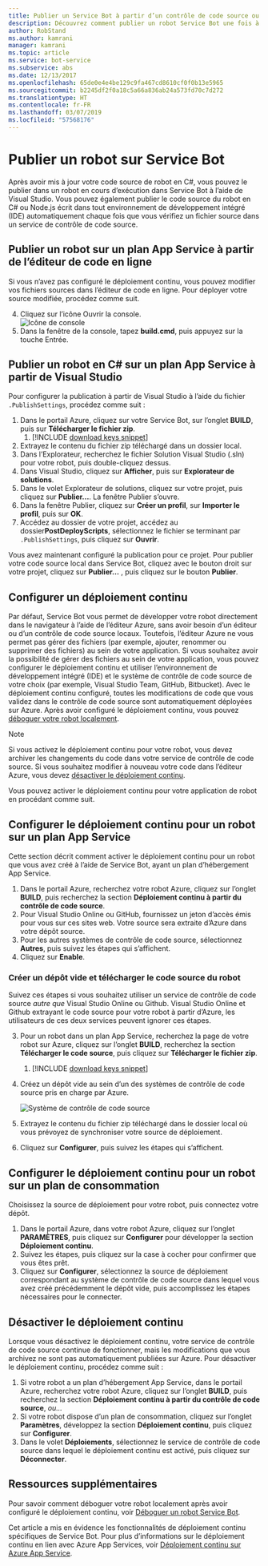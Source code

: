 ```yaml
---
title: Publier un Service Bot à partir d’un contrôle de code source ou de Visual Studio | Microsoft Docs
description: Découvrez comment publier un robot Service Bot une fois à partir de Visual Studio ou en continu à partir d’un contrôle de code source.
author: RobStand
ms.author: kamrani
manager: kamrani
ms.topic: article
ms.service: bot-service
ms.subservice: abs
ms.date: 12/13/2017
ms.openlocfilehash: 65de0e4e4be129c9fa467cd8610cf0f0b13e5965
ms.sourcegitcommit: b2245df2f0a18c5a66a836ab24a573fd70c7d272
ms.translationtype: HT
ms.contentlocale: fr-FR
ms.lasthandoff: 03/07/2019
ms.locfileid: "57568176"
---
```

# <a name="publish-a-bot-to-bot-service"></a>Publier un robot sur Service Bot

Après avoir mis à jour votre code source de robot en C#, vous pouvez le publier dans un robot en cours d’exécution dans Service Bot à l’aide de Visual Studio. Vous pouvez également publier le code source du robot en C# ou Node.js écrit dans tout environnement de développement intégré (IDE) automatiquement chaque fois que vous vérifiez un fichier source dans un service de contrôle de code source.


## <a name="publish-a-bot-on-app-service-plan-from-the-online-code-editor"></a>Publier un robot sur un plan App Service à partir de l’éditeur de code en ligne

Si vous n’avez pas configuré le déploiement continu, vous pouvez modifier vos fichiers sources dans l’éditeur de code en ligne. Pour déployer votre source modifiée, procédez comme suit.

4. Cliquez sur l’icône Ouvrir la console.  
    ![Icône de console](~/media/azure-bot-service-console-icon.png)
2. Dans la fenêtre de la console, tapez **build.cmd**, puis appuyez sur la touche Entrée.


## <a name="publish-c-bot-on-app-service-plan-from-visual-studio"></a>Publier un robot en C# sur un plan App Service à partir de Visual Studio 

Pour configurer la publication à partir de Visual Studio à l’aide du fichier `.PublishSettings`, procédez comme suit :

1. Dans le portail Azure, cliquez sur votre Service Bot, sur l’onglet **BUILD**, puis sur **Télécharger le fichier zip**.
    1. [!INCLUDE [download keys snippet](~/includes/snippet-abs-key-download.md)]
3. Extrayez le contenu du fichier zip téléchargé dans un dossier local.
4. Dans l’Explorateur, recherchez le fichier Solution Visual Studio (.sln) pour votre robot, puis double-cliquez dessus.
4. Dans Visual Studio, cliquez sur **Afficher**, puis sur **Explorateur de solutions**.
5. Dans le volet Explorateur de solutions, cliquez sur votre projet, puis cliquez sur **Publier...**. La fenêtre Publier s’ouvre. 
6. Dans la fenêtre Publier, cliquez sur **Créer un profil**, sur **Importer le profil**, puis sur **OK**.
7. Accédez au dossier de votre projet, accédez au dossier**PostDeployScripts**, sélectionnez le fichier se terminant par `.PublishSettings`, puis cliquez sur **Ouvrir**.

Vous avez maintenant configuré la publication pour ce projet. Pour publier votre code source local dans Service Bot, cliquez avec le bouton droit sur votre projet, cliquez sur **Publier...** , puis cliquez sur le bouton **Publier**. 

## <a name="set-up-continuous-deployment"></a>Configurer un déploiement continu

Par défaut, Service Bot vous permet de développer votre robot directement dans le navigateur à l’aide de l’éditeur Azure, sans avoir besoin d’un éditeur ou d’un contrôle de code source locaux. Toutefois, l’éditeur Azure ne vous permet pas gérer des fichiers (par exemple, ajouter, renommer ou supprimer des fichiers) au sein de votre application. Si vous souhaitez avoir la possibilité de gérer des fichiers au sein de votre application, vous pouvez configurer le déploiement continu et utiliser l’environnement de développement intégré (IDE) et le système de contrôle de code source de votre choix (par exemple, Visual Studio Team, GitHub, Bitbucket). Avec le déploiement continu configuré, toutes les modifications de code que vous validez dans le contrôle de code source sont automatiquement déployées sur Azure. Après avoir configuré le déploiement continu, vous pouvez [déboguer votre robot localement](bot-service-debug-bot.md).

> [!NOTE]
> Si vous activez le déploiement continu pour votre robot, vous devez archiver les changements du code dans votre service de contrôle de code source. Si vous souhaitez modifier à nouveau votre code dans l’éditeur Azure, vous devez [désactiver le déploiement continu](#disable-continuous-deployment).

Vous pouvez activer le déploiement continu pour votre application de robot en procédant comme suit.

## <a name="set-up-continuous-deployment-for-a-bot-on-an-app-service-plan"></a>Configurer le déploiement continu pour un robot sur un plan App Service

Cette section décrit comment activer le déploiement continu pour un robot que vous avez créé à l’aide de Service Bot, ayant un plan d’hébergement App Service.

1. Dans le portail Azure, recherchez votre robot Azure, cliquez sur l’onglet **BUILD**, puis recherchez la section **Déploiement continu à partir du contrôle de code source**.
2. Pour Visual Studio Online ou GitHub, fournissez un jeton d’accès émis pour vous sur ces sites web. Votre source sera extraite d’Azure dans votre dépôt source.
3. Pour les autres systèmes de contrôle de code source, sélectionnez **Autres**, puis suivez les étapes qui s’affichent. 
3. Cliquez sur **Enable**.  

### <a name="create-an-empty-repository-and-download-bot-source-code"></a>Créer un dépôt vide et télécharger le code source du robot

Suivez ces étapes si vous souhaitez utiliser un service de contrôle de code source *autre que* Visual Studio Online ou Github. Visual Studio Online et Github extrayant le code source pour votre robot à partir d’Azure, les utilisateurs de ces deux services peuvent ignorer ces étapes.

3. Pour un robot dans un plan App Service, recherchez la page de votre robot sur Azure, cliquez sur l’onglet **BUILD**, recherchez la section **Télécharger le code source**, puis cliquez sur **Télécharger le fichier zip**.
    1. [!INCLUDE [download keys snippet](~/includes/snippet-abs-key-download.md)]
1. Créez un dépôt vide au sein d’un des systèmes de contrôle de code source pris en charge par Azure.

    ![Système de contrôle de code source](~/media/continuous-integration-sourcecontrolsystem.png)

3. Extrayez le contenu du fichier zip téléchargé dans le dossier local où vous prévoyez de synchroniser votre source de déploiement.
4. Cliquez sur **Configurer**, puis suivez les étapes qui s’affichent. 

## <a name="set-up-continuous-deployment-for-a-bot-on-a-consumption-plan"></a>Configurer le déploiement continu pour un robot sur un plan de consommation 

Choisissez la source de déploiement pour votre robot, puis connectez votre dépôt. 

1. Dans le portail Azure, dans votre robot Azure, cliquez sur l’onglet **PARAMÈTRES**, puis cliquez sur **Configurer** pour développer la section **Déploiement continu**.  
2. Suivez les étapes, puis cliquez sur la case à cocher pour confirmer que vous êtes prêt. 
3. Cliquez sur **Configurer**, sélectionnez la source de déploiement correspondant au système de contrôle de code source dans lequel vous avez créé précédemment le dépôt vide, puis accomplissez les étapes nécessaires pour le connecter.   


## <a name="disable-continuous-deployment"></a>Désactiver le déploiement continu 

Lorsque vous désactivez le déploiement continu, votre service de contrôle de code source continue de fonctionner, mais les modifications que vous archivez ne sont pas automatiquement publiées sur Azure. Pour désactiver le déploiement continu, procédez comme suit :

1. Si votre robot a un plan d’hébergement App Service, dans le portail Azure, recherchez votre robot Azure, cliquez sur l’onglet **BUILD**, puis recherchez la section **Déploiement continu à partir du contrôle de code source**, *ou...* 
2. Si votre robot dispose d’un plan de consommation, cliquez sur l’onglet **Paramètres**, développez la section **Déploiement continu**, puis cliquez sur **Configurer**.
3. Dans le volet **Déploiements**, sélectionnez le service de contrôle de code source dans lequel le déploiement continu est activé, puis cliquez sur **Déconnecter**.  


## <a name="additional-resources"></a>Ressources supplémentaires

Pour savoir comment déboguer votre robot localement après avoir configuré le déploiement continu, voir [Déboguer un robot Service Bot](bot-service-debug-bot.md).

Cet article a mis en évidence les fonctionnalités de déploiement continu spécifiques de Service Bot. Pour plus d’informations sur le déploiement continu en lien avec Azure App Services, voir <a href="https://azure.microsoft.com/en-us/documentation/articles/app-service-continuous-deployment/" target="_blank">Déploiement continu sur Azure App Service</a>.
